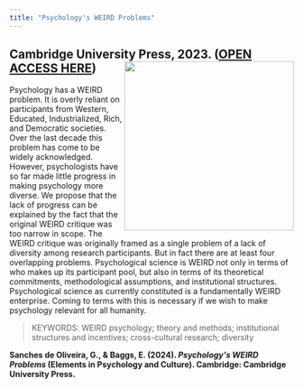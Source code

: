 ```yaml
---
title: "Psychology's WEIRD Problems"
---
```


## Cambridge University Press, 2023. ([OPEN ACCESS HERE](https://www.cambridge.org/core/elements/abs/psychologys-weird-problems/C324108A678435B4F18EF712EFB793BB)) <img align="right" src="https://gui-cogsci.github.io/images/weird-cover.jpg" width="300">
Psychology has a WEIRD problem. It is overly reliant on participants from Western, Educated, Industrialized, Rich, and Democratic societies. Over the last decade this problem has come to be widely acknowledged. However, psychologists have so far made little progress in making psychology more diverse. We propose that the lack of progress can be explained by the fact that the original WEIRD critique was too narrow in scope. The WEIRD critique was originally framed as a single problem of a lack of diversity among research participants. But in fact there are at least four overlapping problems. Psychological science is WEIRD not only in terms of who makes up its participant pool, but also in terms of its theoretical commitments, methodological assumptions, and institutional structures. Psychological science as currently constituted is a fundamentally WEIRD enterprise. Coming to terms with this is necessary if we wish to make psychology relevant for all humanity.

> KEYWORDS: WEIRD psychology; theory and methods; institutional structures and incentives;  cross-cultural research; diversity

**Sanches de Oliveira, G., & Baggs, E. (2024). *Psychology's WEIRD Problems* (Elements in Psychology and Culture). Cambridge: Cambridge University Press.**
